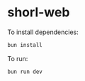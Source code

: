 # shorl-web

To install dependencies:

```bash {"id":"01J6K2TMDMJ3N09D70M5DA2B5V"}
bun install
```

To run:

```bash {"id":"01J6K2TMDPHDREP43FHZ9DA0M3"}
bun run dev
```
